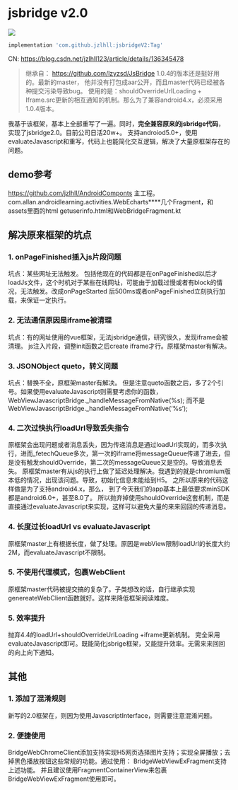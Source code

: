 # jsbridge v2.0

[![](https://jitpack.io/v/jzlhll/jsbridgeV2.svg)](https://jitpack.io/#jzlhll/jsbridgeV2)

```groovy
implementation 'com.github.jzlhll:jsbridgeV2:Tag'
```
CN: https://blog.csdn.net/jzlhll123/article/details/136345478

> 继承自：
> https://github.com/lzyzsd/JsBridge 1.0.4的版本还是挺好用的。最新的master，
> 他并没有打包成aar公开，而且master代码已经被各种提交污染导致bug。
使用的是：shouldOverrideUrlLoading + Iframe.src更新的相互通知的机制。那么为了兼容android4.x，必须采用1.0.4版本。

我基于该框架，基本上全部重写了一遍。同时，**完全兼容原来的jsbridge代码**，实现了jsbridge2.0。目前公司日活20w+。
支持androiod5.0+，使用evaluateJavascript和重写，代码上也能简化交互逻辑，解决了大量原框架存在的问题。

## demo参考
https://github.com/jzlhll/AndroidComponts 主工程。
com.allan.androidlearning.activities.WebEcharts****几个Fragment，和assets里面的html
getuserinfo.html和WebBridgeFragment.kt

## 解决原来框架的坑点
### 1. onPageFinished插入js片段问题
坑点：某些网址无法触发。
包括他现在的代码都是在onPageFinished以后才loadJs文件，这个时机对于某些在线网址，可能由于加载过慢或者有block的情况，无法触发。改成onPageStarted 后500ms或者onPageFinished立刻执行加载，来保证一定执行。

### 2. 无法通信原因是iframe被清理
坑点：有的网址使用的vue框架，无法jsbridge通信，研究很久，发现iframe会被清理。
js注入片段，调整init函数之后create iframe才行。原框架master有解决。

### 3. JSONObject queto，转义问题
坑点：替换不全，原框架master有解决。
但是注意queto函数之后，多了2个引号。如果使用evaluateJavascript则需要考虑你的函数，WebViewJavascriptBridge._handleMessageFromNative(%s); 而不是WebViewJavascriptBridge._handleMessageFromNative(‘%s’);

### 4. 二次过快执行loadUrl导致丢失指令
原框架会出现问题或者消息丢失，因为传递消息是通过loadUrl实现的，而多次执行，进而_fetechQueue多次，第一次的iframe将messageQueue传递了进去，但是没有触发shouldOverride，第二次的messageQueue又是空的。导致消息丢失。
原框架master有从js的执行上做了延迟处理解决。我遇到的就是chromium版本低的情况，出现该问题。导致，初始化信息未能给到H5。
之所以原来的代码这样做是为了支持android4.x，那么， 到了今天我们的app基本上最低要求minSDK都是android6.0+，甚至8.0了。
所以抛弃掉使用shouldOverride这套机制，而是直接通过evaluateJavascript来实现，这样可以避免大量的来来回回的传递消息。

### 4. 长度过长loadUrl vs evaluateJavascript
原框架master上有根据长度，做了处理。原因是webView限制loadUrl的长度大约2M，而evaluateJavascript不限制。

### 5. 不使用代理模式，包裹WebClient
原框架master代码被提交搞的复杂了。子类想改的话，自行继承实现genereateWebClient函数就好。这样来降低框架阅读难度。

### 5. 效率提升
抛弃4.4的loadUrl+shouldOverrideUrlLoading +iframe更新机制。
完全采用evaluateJavascript即可。既能简化jsbrige框架，又能提升效率。无需来来回回的向上向下通知。

## 其他
### 1. 添加了混淆规则
新写的2.0框架在，则因为使用JavascriptInterface，则需要注意混淆问题。

### 2. 便捷使用

BridgeWebChromeClient添加支持实现H5网页选择图片支持；实现全屏播放；去掉黑色播放按钮这些常规的功能。通过使用：
BridgeWebViewExFragment支持上述功能。
并且建议使用FragmentContainerView来包裹BridgeWebViewExFragment使用即可。

